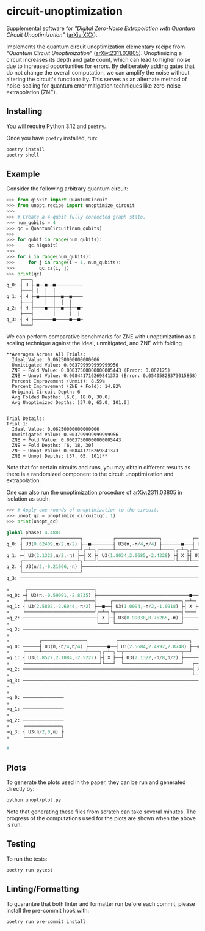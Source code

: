 # circuit-unoptimization

Supplemental software for *"Digital Zero-Noise Extrapolation with Quantum Circuit Unoptimization"* ([arXiv:XXX]()).

Implements the quantum circuit unoptimization elementary recipe from *"Quantum Circuit Unoptimization"*
([arXiv:2311.03805](https://arxiv.org/pdf/2311.03805)). Unoptimizing a circuit increases its depth and gate count, which
can lead to higher noise due to increased opportunities for errors. By deliberately adding gates that do not change the
overall computation, we can amplify the noise without altering the circuit's functionality. This serves as an alternate
method of noise-scaling for quantum error mitigation techniques like zero-noise extrapolation (ZNE).

## Installing

You will require Python 3.12 and [`poetry`](https://python-poetry.org/).

Once you have `poetry` installed, run:

```sh
poetry install
poetry shell
```

## Example

Consider the following arbitrary quantum circuit:

```py
>>> from qiskit import QuantumCircuit
>>> from unopt.recipe import unoptimize_circuit
>>> 
>>> # Create a 4-qubit fully connected graph state.
>>> num_qubits = 4
>>> qc = QuantumCircuit(num_qubits)
>>> 
>>> for qubit in range(num_qubits):
>>>     qc.h(qubit)
>>> 
>>> for i in range(num_qubits):
>>>     for j in range(i + 1, num_qubits):
>>>         qc.cz(i, j)
>>> print(qc)
     ┌───┐                  
q_0: ┤ H ├─■──■──■──────────
     ├───┤ │  │  │          
q_1: ┤ H ├─■──┼──┼──■──■────
     ├───┤    │  │  │  │    
q_2: ┤ H ├────■──┼──■──┼──■─
     ├───┤       │     │  │ 
q_3: ┤ H ├───────■─────■──■─
     └───┘                  
```

We can perform comparative benchmarks for ZNE with unoptimization as a scaling technique against the ideal, unmitigated,
and ZNE with folding

```
**Averages Across All Trials:
  Ideal Value: 0.06250000000000006
  Unmitigated Value: 0.003799999999999956
  ZNE + Fold Value: 0.00037500000000005443 (Error: 0.062125)
  ZNE + Unopt Value: 0.008441716269841373 (Error: 0.05405828373015868)
  Percent Improvement (Unmit): 8.59%
  Percent Improvement (ZNE + Fold): 14.92%
  Original Circuit Depth: 6
  Avg Folded Depths: [6.0, 18.0, 30.0]
  Avg Unoptimized Depths: [37.0, 65.0, 101.0]


Trial Details:
Trial 1:
  Ideal Value: 0.06250000000000006
  Unmitigated Value: 0.003799999999999956
  ZNE + Fold Value: 0.00037500000000005443
  ZNE + Fold Depths: [6, 18, 30]
  ZNE + Unopt Value: 0.008441716269841373
  ZNE + Unopt Depths: [37, 65, 101]**
```

Note that for certain circuits and runs, you may obtain different results as there is a randomized component to the
circuit unoptimization and extrapolation. 

One can also run the unoptimization procedure of [arXiv:2311.03805](https://arxiv.org/pdf/2311.03805) in isolation as
such:

```py
>>> # Apply one rounds of unoptimization to the circuit.
>>> unopt_qc = unoptimize_circuit(qc, 1)
>>> print(unopt_qc)

global phase: 4.4801
     ┌─────────────────────┐           ┌────────────────┐           ┌──────────────────────┐                                  ┌─────────────────────┐                                ┌──────────────────┐         »
q_0: ┤ U3(0.62409,π/2,π/2) ├──■────────┤ U3(π,-π/4,π/4) ├───────■───┤ U3(0.36348,1.4779,0) ├───■───────────────────────────■──┤ U3(2.4621,0,1.6637) ├────────────────────────■───────┤ U3(2.5975,0,π/2) ├──────■──»
     └┬───────────────────┬┘┌─┴─┐┌─────┴────────────────┴────┐┌─┴─┐┌┴──────────────────────┴┐  │                           │  └─────────────────────┘┌────────────────────┐┌─┴─┐┌────┴──────────────────┴───┐┌─┴─┐»
q_1: ─┤ U3(2.1322,π/2,-π) ├─┤ X ├┤ U3(1.8034,2.0685,-2.4328) ├┤ X ├┤ U3(1.0094,1.3772,-π/2) ├──┼────■──────────────────────┼─────────────■───────────┤ U3(π/2,-π,-1.5964) ├┤ X ├┤ U3(2.0383,2.2097,-2.8185) ├┤ X ├»
     ┌┴───────────────────┴┐└───┘└───────────────────────────┘└───┘└────────────────────────┘┌─┴─┐┌─┴─┐┌────────────────┐┌─┴─┐         ┌─┴─┐         ├───────────────────┬┘└───┘└───────────────────────────┘└───┘»
q_2: ┤ U3(π/2,-0.21066,-π) ├─────────────────────────────────────────────────────────────────┤ X ├┤ X ├┤ U3(0,0,1.0189) ├┤ X ├─────────┤ X ├─────────┤ U3(0.048388,0,-π) ├────────────────────────────────────────»
     └─────────────────────┘                                                                 └───┘└───┘└────────────────┘└───┘         └───┘         └───────────────────┘                                        »
q_3: ─────────────────────────────────────────────────────────────────────────────────────────────────────────────────────────────────────────────────────────────────────────────────────────────────────────────»
                                                                                                                                                                                                                  »
«      ┌────────────────────────┐                                          ┌──────────────────┐             ┌──────────────────────┐                                  ┌───────────────────────┐        »
«q_0: ─┤ U3(π,-0.59091,-2.8735) ├──────────────────────────────────■───────┤ U3(2.5156,0,π/2) ├──────■──────┤ U3(π/2,2.986,0.6101) ├──────■──────────────────────■────┤ U3(π,-2.6303,-2.6303) ├─────■──»
«     ┌┴────────────────────────┤     ┌─────────────────────────┐┌─┴─┐┌────┴──────────────────┴───┐┌─┴─┐┌───┴──────────────────────┴───┐  │                      │    └───────────────────────┘   ┌─┴─┐»
«q_1: ┤ U3(2.5802,-2.6044,-π/2) ├──■──┤ U3(1.0094,-π/2,-1.0918) ├┤ X ├┤ U3(2.0383,2.2097,-2.8185) ├┤ X ├┤ U3(1.4839,-0.13902,-0.55533) ├──┼──────────────────────┼────────────────────────────────┤ X ├»
«     └─────────────────────────┘┌─┴─┐└┬────────────────────────┤└───┘└───────────────────────────┘└───┘└──────────────────────────────┘┌─┴─┐┌────────────────┐┌─┴─┐┌────────────────────────────┐└───┘»
«q_2: ───────────────────────────┤ X ├─┤ U3(0.99038,0.75265,-π) ├───────────────────────────────────────────────────────────────────────┤ X ├┤ U3(0,0,2.2352) ├┤ X ├┤ U3(1.633,-0.4035,0.080188) ├─────»
«                                └───┘ └────────────────────────┘                                                                       └───┘└────────────────┘└───┘└────────────────────────────┘     »
«q_3: ─────────────────────────────────────────────────────────────────────────────────────────────────────────────────────────────────────────────────────────────────────────────────────────────────»
«                                                                                                                                                                                                      »
«           ┌────────────────┐          ┌──────────────────────────┐        ┌──────────────────────┐           ┌────────────────────┐         ┌──────────────────────────────┐                                   »
«q_0: ──────┤ U3(π,-π/4,π/4) ├───────■──┤ U3(2.5684,2.4992,2.8748) ├──■─────┤ U3(1.0824,-π/2,-π/2) ├────■──────┤ U3(0.15576,-π,π/2) ├──────■──┤ U3(0.80295,-1.7413,-0.98507) ├───────■───────────────────────────»
«     ┌─────┴────────────────┴────┐┌─┴─┐└─┬─────────────────────┬──┘  │     └──────────────────────┘    │      └────────────────────┘      │  └──────────────────────────────┘       │                           »
«q_1: ┤ U3(1.8527,2.1084,-2.5222) ├┤ X ├──┤ U3(2.1322,-π/8,π/2) ├─────┼─────────────────────────────────┼──────────────────────────────────┼────────────────────────────────────■────┼───────────────────■───────»
«     └───────────────────────────┘└───┘  └─────────────────────┘   ┌─┴─┐┌───────────────────────────┐┌─┴─┐┌────────────────────────────┐┌─┴─┐ ┌───────────────────────────┐  ┌─┴─┐  │  ┌─────────────┐  │       »
«q_2: ──────────────────────────────────────────────────────────────┤ X ├┤ U3(1.9504,2.7175,0.68731) ├┤ X ├┤ U3(1.1033,0.32306,-2.2097) ├┤ X ├─┤ U3(1.3489,1.3177,-2.6481) ├──┤ X ├──┼──┤ U3(π/2,0,π) ├──┼────■──»
«                                                                   └───┘└───────────────────────────┘└───┘└────────────────────────────┘└───┘ └───────────────────────────┘  └───┘┌─┴─┐└─────────────┘┌─┴─┐┌─┴─┐»
«q_3: ─────────────────────────────────────────────────────────────────────────────────────────────────────────────────────────────────────────────────────────────────────────────┤ X ├───────────────┤ X ├┤ X ├»
«                                                                                                                                                                                  └───┘               └───┘└───┘»
«                    
«q_0: ───────────────
«                    
«q_1: ───────────────
«                    
«q_2: ───────────────
«     ┌─────────────┐
«q_3: ┤ U3(π/2,0,π) ├
«     └─────────────┘

# 

```

## Plots

To generate the plots used in the paper, they can be run and generated directly by:

```sh
python unopt/plot.py
```

Note that generating these files from scratch can take several minutes. The progress of the computations used for the
plots are shown when the above is run.

## Testing

To run the tests:

```sh
poetry run pytest
```

## Linting/Formatting

To guarantee that both linter and formatter run before each commit, please install the pre-commit hook with:

```sh
poetry run pre-commit install
```
